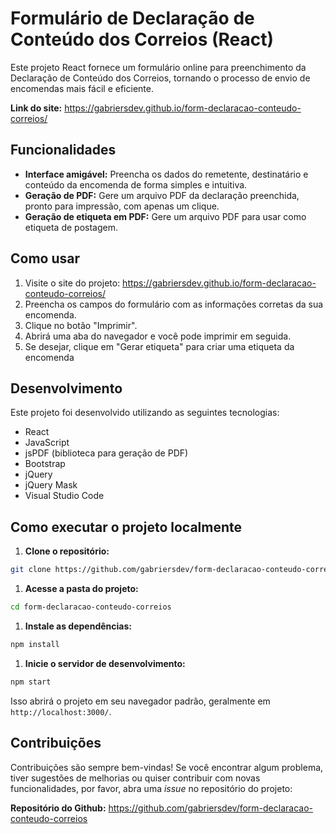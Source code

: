 # Formulário de Declaração de Conteúdo dos Correios (React)

Este projeto React fornece um formulário online para preenchimento da Declaração de Conteúdo dos Correios, tornando o processo de envio de encomendas mais fácil e eficiente.

**Link do site:** <https://gabriersdev.github.io/form-declaracao-conteudo-correios/>

## Funcionalidades

- **Interface amigável:** Preencha os dados do remetente, destinatário e conteúdo da encomenda de forma simples e intuitiva.
- **Geração de PDF:** Gere um arquivo PDF da declaração preenchida, pronto para impressão, com apenas um clique.
- **Geração de etiqueta em PDF:** Gere um arquivo PDF para usar como etiqueta de postagem.

## Como usar

1. Visite o site do projeto: <https://gabriersdev.github.io/form-declaracao-conteudo-correios/>
2. Preencha os campos do formulário com as informações corretas da sua encomenda.
3. Clique no botão "Imprimir".
4. Abrirá uma aba do navegador e você pode imprimir em seguida.
5. Se desejar, clique em "Gerar etiqueta" para criar uma etiqueta da encomenda

## Desenvolvimento

Este projeto foi desenvolvido utilizando as seguintes tecnologias:

- React
- JavaScript
- jsPDF (biblioteca para geração de PDF)
- Bootstrap
- jQuery
- jQuery Mask
- Visual Studio Code

## Como executar o projeto localmente

  1. **Clone o repositório:**

```bash
git clone https://github.com/gabriersdev/form-declaracao-conteudo-correios.git
```

  1. **Acesse a pasta do projeto:**

```bash
cd form-declaracao-conteudo-correios
```

  1. **Instale as dependências:**

```bash
npm install
```

  1. **Inicie o servidor de desenvolvimento:**

```bash
npm start
```

  Isso abrirá o projeto em seu navegador padrão, geralmente em `http://localhost:3000/`.

## Contribuições

Contribuições são sempre bem-vindas! Se você encontrar algum problema, tiver sugestões de melhorias ou quiser contribuir com novas funcionalidades, por favor, abra uma *issue* no repositório do projeto:

**Repositório do Github:** <https://github.com/gabriersdev/form-declaracao-conteudo-correios>
